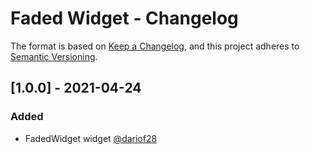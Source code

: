 # Faded Widget - Changelog

The format is based on [Keep a Changelog](https://keepachangelog.com/en/1.0.0/),
and this project adheres to [Semantic Versioning](https://semver.org/spec/v2.0.0.html).

## [1.0.0] - 2021-04-24
### Added
* FadedWidget widget [@dariof28](https://github.com/dariof28)
